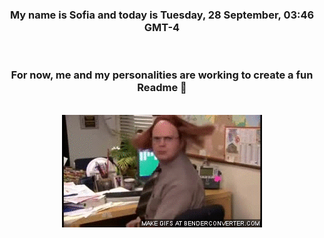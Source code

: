 


<div align="center">
<h3 >My name is Sofia and today is Tuesday, 28 September, 03:46 GMT-4</h3><br>
<h3 >For now, me and my personalities are working to create a fun Readme 👋
</h3><br>
<img src='img/dwight.gif' alt='working...'/>
</div>

